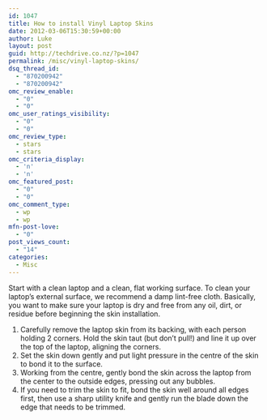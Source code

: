 ```yaml
---
id: 1047
title: How to install Vinyl Laptop Skins
date: 2012-03-06T15:30:59+00:00
author: Luke
layout: post
guid: http://techdrive.co.nz/?p=1047
permalink: /misc/vinyl-laptop-skins/
dsq_thread_id:
  - "870200942"
  - "870200942"
omc_review_enable:
  - "0"
  - "0"
omc_user_ratings_visibility:
  - "0"
  - "0"
omc_review_type:
  - stars
  - stars
omc_criteria_display:
  - 'n'
  - 'n'
omc_featured_post:
  - "0"
  - "0"
omc_comment_type:
  - wp
  - wp
mfn-post-love:
  - "0"
post_views_count:
  - "14"
categories:
  - Misc
---
```

Start with a clean laptop and a clean, flat working surface. To clean your laptop&#8217;s external surface, we recommend a damp lint-free cloth. Basically, you want to make sure your laptop is dry and free from any oil, dirt, or residue before beginning the skin installation.

  1. Carefully remove the laptop skin from its backing, with each person holding 2 corners. Hold the skin taut (but don&#8217;t pull!) and line it up over the top of the laptop, aligning the corners.
  2. Set the skin down gently and put light pressure in the centre of the skin to bond it to the surface.
  3. Working from the centre, gently bond the skin across the laptop from the center to the outside edges, pressing out any bubbles.
  4. If you need to trim the skin to fit, bond the skin well around all edges first, then use a sharp utility knife and gently run the blade down the edge that needs to be trimmed.

&nbsp;